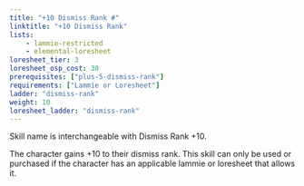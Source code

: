 ```yaml
---
title: "+10 Dismiss Rank #"
linktitle: "+10 Dismiss Rank"
lists:
    - lammie-restricted
    - elemental-loresheet
loresheet_tier: 3
loresheet_osp_cost: 30
prerequisites: ["plus-5-dismiss-rank"]
requirements: ["Lammie or Loresheet"]
ladder: "dismiss-rank"
weight: 10
loresheet_ladder: "dismiss-rank"
---
```

Skill name is interchangeable with Dismiss Rank +10.

The character gains +10 to their dismiss rank. This skill can only be used or purchased if the character has an applicable lammie or loresheet that allows it.